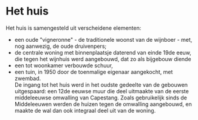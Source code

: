 # Het huis

Het huis is samengesteld uit verscheidene elementen: 
* een oude "vigneronne" - de traditionele woonst van de wijnboer - met, nog aanwezig, de oude druivenpers; 
* de centrale woning met binnenplaatsje daterend van einde 19de eeuw, die tegen het wijnhuis werd aangebouwd, dat zo als bijgebouw diende
* een tot woonkamer verbouwde schuur, 
* een tuin, in 1950 door de toenmalige eigenaar aangekocht, met zwembad.  
De ingang tot het huis werd in het oudste gedeelte van de gebouwen uitgespaard: een 12de eeuwse muur die deel uitmaakte van de eerste middeleeuwse omwalling van Capestang. Zoals gebruikelijk sinds de Middeleeuwen werden de huizen tegen de omwalling aangebouwd, en maakte de wal dan ook integraal deel uit van de woning.
